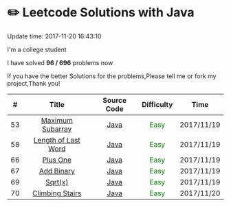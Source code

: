 # :pencil2: Leetcode Solutions with Java
Update time:  2017-11-20 16:43:10

I'm a college student

I have solved **96   /   696** problems now

If you have the better Solutions for the problems,Please tell me or fork my project,Thank you!


| # | Title | Source Code |  Difficulty | Time |
|:---:|:---:|:---:|:---:|:---:|
|53|[ Maximum Subarray ](https://leetcode.com/problems/maximum-subarray/description/)|[Java](https://github.com/BlackSpaceGZY/LeetCode/blob/master/051_MaxinumSubarray/Solution.java) |<font color="#008000">Easy</font>|2017/11/19|
|58|[ Length of Last Word ](https://leetcode.com/problems/length-of-last-word/description/)|[Java](https://github.com/BlackSpaceGZY/LeetCode/blob/master/058_Length%20of%20Last%20Word/Solution.java) |<font color="#008000">Easy</font>|2017/11/19|
|66|[ Plus One ](https://leetcode.com/problems/plus-one/description/)|[Java](https://github.com/BlackSpaceGZY/LeetCode/blob/master/066_Plus%20One/Solution.java) |<font color="#008000">Easy</font>|2017/11/19|
|67|[ Add Binary ](https://leetcode.com/problems/add-binary/description/)|[Java](https://github.com/BlackSpaceGZY/LeetCode/blob/master/067_AddBinary/Solution.java) |<font color="#008000">Easy</font>|2017/11/19|
|69|[ Sqrt(x) ](https://leetcode.com/problems/sqrtx/description/)|[Java](https://github.com/BlackSpaceGZY/LeetCode/blob/master/069_Sqrt(x)/Solution.java) |<font color="#008000">Easy</font>|2017/11/19|
|70|[ Climbing Stairs ](https://leetcode.com/problems/climbing-stairs/description/)|[Java](https://github.com/BlackSpaceGZY/LeetCode/blob/master/070_Climbing%20Stairs/Solution.java) |<font color="#008000">Easy</font>|2017/11/20|
